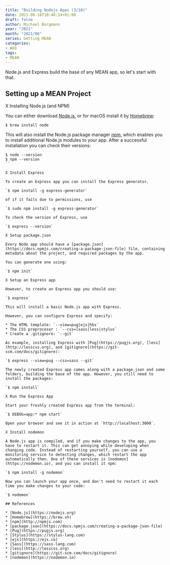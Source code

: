 ```yaml
---
title: "Building Nodejs Apps (3/10)"
date: 2021-06-18T10:40:14+01:00
draft: false
author: Michael Borgmann
year: "2021"
month: "2021/06"
series: Getting MEAN
categories:
- Web
tags:
- MEAN
---
```


Node.js and Express build the base of any MEAN app, so let's start with that.

<!--more-->

## Setting up a MEAN Project

X Installing Node.js (and NPM)

You can either download [Node.js](https://nodejs.org), or for macOS install it by [Homebrew](https://brew.sh):

`$ brew install node`

This will also install the Node.js package manager [npm](http://npmjs.com), which enables you to install additional Node.js modules to your app. After a successful installation you can check their versions:

```
$ node --version
$ npm --version
``

X Install Express

To create an Express app you can install the Express generator.

`$ npm install -g express-generator`

of if it fails due to permissions, use

`$ sudo npm install -g express-generator`

To check the version of Express, use

`$ express --version`

X Setup package.json

Every Node app should have a [package.json](https://docs.npmjs.com/creating-a-package-json-file) file, containing metadata about the project, and required packages by the app.

You can generate one using:

`$ npm init`

X Setup an Express app

However, to create an Express app you should use:

`$ express`

This will install a basic Node.js app with Express.

However, you can configure Express and specify:

* The HTML template: `--view=pug|ejs|hbs`
* The CSS preprocesor : `--css=[sass|less|stylus`
* Create a .gitignore: `--git`

As example, installing Express with [Pug](https://pugjs.org), [less](http://lesscss.org), and [gitignore](https://git-scm.com/docs/gitignore):

`$ express --view=pug --css=sass --git`

The newly created Express app comes along with a package.json and some folders, building the base of the app. However, you still need to install the packages:

`$ npm install`

X Run the Express App

Start your freshly created Express app from the terminal:

`$ DEBUG=app:* npm start`

Open your browser and see it in action at `http://localhost:3000`.

X Install nodemon

A Node.js app is compiled, and if you make changes to the app, you have to restart it. This can get annoying while developing when changing code. Instead of restarting yourself, you can use a monitoring service to detecting changes, which restart the app automatically then. One of these services is [nodemon](https://nodemon.io), and you can install it npm:

`$ npm install -g nodemon`

Now you can launch your app once, and don't need to restart it each time you make changes to your code:

`$ nodemon`

## References

* [Node.js](https://nodejs.org)
* [Homebrew](https://brew.sh)
* [npm](http://npmjs.com)
* [package.json](https://docs.npmjs.com/creating-a-package-json-file)
* [Pug](https://pugjs.org)
* [Stylus](https://stylus-lang.com)
* [ejs](https://ejs.co)
* [Sass](https://sass-lang.com)
* [less](http://lesscss.org)
* [gitignore](https://git-scm.com/docs/gitignore)
* [nodemon](https://nodemon.io)
